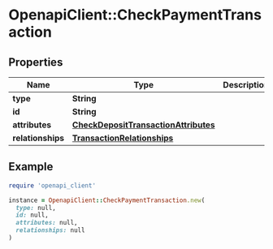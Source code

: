 # OpenapiClient::CheckPaymentTransaction

## Properties

| Name | Type | Description | Notes |
| ---- | ---- | ----------- | ----- |
| **type** | **String** |  | [optional] |
| **id** | **String** |  | [optional] |
| **attributes** | [**CheckDepositTransactionAttributes**](CheckDepositTransactionAttributes.md) |  |  |
| **relationships** | [**TransactionRelationships**](TransactionRelationships.md) |  |  |

## Example

```ruby
require 'openapi_client'

instance = OpenapiClient::CheckPaymentTransaction.new(
  type: null,
  id: null,
  attributes: null,
  relationships: null
)
```

